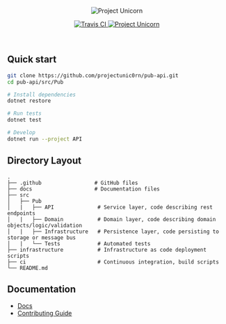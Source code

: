 <p align="center">
  <img src="https://sharedstorage2.blob.core.windows.net/pub/main-logo.png" alt="Project Unicorn">
</p>

<p align="center">
  <a href="https://dev.azure.com/project-unicorn/pub/_apis/build/status/projectunic0rn.pub-api?branchName=master">
    <img src="https://dev.azure.com/project-unicorn/pub/_apis/build/status/projectunic0rn.pub-api?branchName=master" alt="Travis CI">
  </a>

  <a href="https://projectunicorn.net/">
    <img src="https://img.shields.io/badge/website-https://projectunicorn.net/-blue.svg" alt="Project Unicorn">
  </a>
</p>

<br />

## Quick start

```bash
git clone https://github.com/projectunic0rn/pub-api.git
cd pub-api/src/Pub

# Install dependencies
dotnet restore

# Run tests
dotnet test

# Develop
dotnet run --project API
```

## Directory Layout


    .
    ├── .github                 # GitHub files
    ├── docs                    # Documentation files
    ├── src                      
    │   ├── Pub          
    │   |   ├── API              # Service layer, code describing rest endpoints
    │   |   ├── Domain           # Domain layer, code describing domain objects/logic/validation
    │   |   ├── Infrastructure   # Persistence layer, code persisting to storage or message bus
    │   |   └── Tests            # Automated tests
    ├── infrastructure           # Infrastructure as code deployment scripts                      
    ├── ci                       # Continuous integration, build scripts                      
    └── README.md

## Documentation
- [Docs](./docs)
- [Contributing Guide](./CONTRIBUTING.md)
